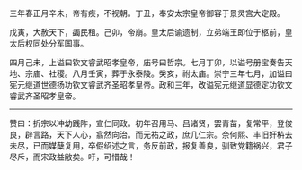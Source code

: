 三年春正月辛未，帝有疾，不视朝。丁丑，奉安太宗皇帝御容于景灵宫大定殿。

戊寅，大赦天下，蠲民租。己卯，帝崩。皇太后谕遗制，立弟端王即位于柩前，皇太后权同处分军国事。

四月己未，上谥曰钦文睿武昭孝皇帝，庙号曰哲宗。七月丁卯，以谥号册宝奏告天地、宗庙、社稷。八月壬寅，葬于永泰陵。癸亥，祔太庙。崇宁三年七月，加谥曰宪元继道世德扬功钦文睿武齐圣昭孝皇帝。政和三年，改谥宪元继道显德定功钦文睿武齐圣昭孝皇帝。


---


赞曰：折宗以冲幼践阼，宣仁同政。初年召用马、吕诸贤，罢青苗，复常平，登俊良，辟言路，天下人心，翕然向治。而元祐之政，庶几仁宗。奈何熙、丰旧奸枿去未尽，已而媒蘖复用，卒假绍述之言，务反前政，报复善良，驯致党籍祸兴，君子尽斥，而宋政益敝矣。吁，可惜哉！